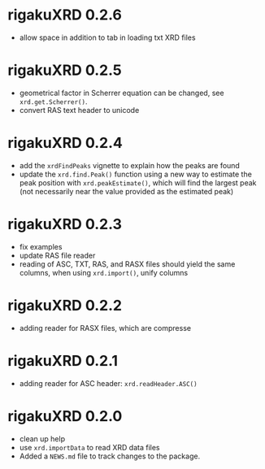 # rigakuXRD 0.2.6

* allow space in addition to tab in loading txt XRD files

# rigakuXRD 0.2.5

* geometrical factor in Scherrer equation can be changed, see `xrd.get.Scherrer()`.
* convert RAS text header to unicode

# rigakuXRD 0.2.4

* add the `xrdFindPeaks` vignette to explain how the peaks are found
* update the `xrd.find.Peak()` function using a new way to estimate the peak position with `xrd.peakEstimate()`, which will find the largest peak (not necessarily near the value provided as the estimated peak)

# rigakuXRD 0.2.3

* fix examples
* update RAS file reader
* reading of ASC, TXT, RAS, and RASX files should yield the same columns, when using `xrd.import()`, unify columns

# rigakuXRD 0.2.2

* adding reader for RASX files, which are compresse

# rigakuXRD 0.2.1

* adding reader for ASC header: `xrd.readHeader.ASC()`

# rigakuXRD 0.2.0

* clean up help
* use `xrd.importData` to read XRD data files
* Added a `NEWS.md` file to track changes to the package.
